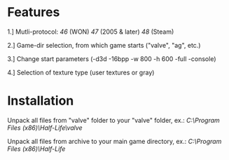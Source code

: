 # Features
1.] Mutli-protocol: *46* (WON) *47* (2005 & later) *48* (Steam)

2.] Game-dir selection, from which game starts ("valve", "ag", etc.)

3.] Change start parameters (-d3d -16bpp -w 800 -h 600 -full -console)

4.] Selection of texture type (user textures or gray)

# Installation

Unpack all files from "valve" folder to your "valve" folder, ex.: *C:\Program Files (x86)\Half-Life\valve*

Unpack all files from archive to your main game directory, ex.: *C:\Program Files (x86)\Half-Life*
